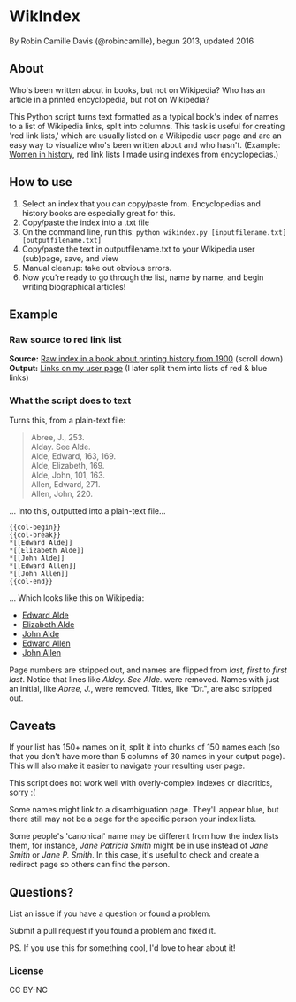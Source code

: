 # WikIndex

By Robin Camille Davis (@robincamille), begun 2013, updated 2016

## About 
Who's been written about in books, but not on Wikipedia? Who has an article in a printed encyclopedia, but not on Wikipedia?

This Python script turns text formatted as a typical book's index of names to a list of Wikipedia links, split into columns. This task is useful for creating 'red link lists,' which are usually listed on a Wikipedia user page and are an easy way to visualize who's been written about and who hasn't. (Example: [Women in history](https://en.wikipedia.org/wiki/User:Rcamilled/Redlinks/Women_in_history), red link lists I made using indexes from encyclopedias.)

## How to use
1. Select an index that you can copy/paste from. Encyclopedias and history books are especially great for this.
1. Copy/paste the index into a .txt file
1. On the command line, run this:
```python wikindex.py [inputfilename.txt] [outputfilename.txt]```
1. Copy/paste the text in outputfilename.txt to your Wikipedia user (sub)page, save, and view
1. Manual cleanup: take out obvious errors.
1. Now you're ready to go through the list, name by name, and begin writing biographical articles! 

## Example 
### Raw source to red link list
**Source:** [Raw index in a book about printing history from 1900](http://www.gutenberg.org/files/20393/20393-h/20393-h.htm) (scroll down)
**Output:** [Links on my user page](https://en.wikipedia.org/wiki/User:Rcamilled/Redlinks/Printers#Entities_mentioned_in_Plomer) (I later split them into lists of red & blue links)

### What the script does to text
Turns this, from a plain-text file:
>Abree, J., 253.<br/>Alday. See Alde.<br/>Alde, Edward, 163, 169.<br/>Alde, Elizabeth, 169.<br/>Alde, John, 101, 163.<br/>Allen, Edward, 271.<br/>Allen, John, 220.<br/>

... Into this, outputted into a plain-text file...
```
{{col-begin}}
{{col-break}}
*[[Edward Alde]]
*[[Elizabeth Alde]]
*[[John Alde]]
*[[Edward Allen]]
*[[John Allen]]
{{col-end}}
```

... Which looks like this on Wikipedia: 

<ul>
<li><a href="/w/index.php?title=Edward_Alde&amp;action=edit&amp;redlink=1" class="new" title="Edward Alde (page does not exist)">Edward Alde</a></li>
<li><a href="/w/index.php?title=Elizabeth_Alde&amp;action=edit&amp;redlink=1" class="new" title="Elizabeth Alde (page does not exist)">Elizabeth Alde</a></li>
<li><a href="/w/index.php?title=John_Alde&amp;action=edit&amp;redlink=1" class="new" title="John Alde (page does not exist)">John Alde</a></li>
<li><a href="/wiki/Edward_Allen" class="mw-disambig" title="Edward Allen">Edward Allen</a></li>
<li><a href="/wiki/John_Allen" class="mw-disambig" title="John Allen">John Allen</a></li>
</ul>



Page numbers are stripped out, and names are flipped from *last, first* to *first last*. Notice that lines like *Alday. See Alde.* were removed. Names with just an initial, like *Abree, J.*, were removed. Titles, like "Dr.", are also stripped out.

## Caveats 
If your list has 150+ names on it, split it into chunks of 150 names each (so that you don't have more than 5 columns of 30 names in your output page). This will also make it easier to navigate your resulting user page.

This script does not work well with overly-complex indexes or diacritics, sorry :(

Some names might link to a disambiguation page. They'll appear blue, but there still may not be a page for the specific person your index lists. 

Some people's 'canonical' name may be different from how the index lists them, for instance, *Jane Patricia Smith* might be in use instead of *Jane Smith* or *Jane P. Smith*. In this case, it's useful to check and create a redirect page so others can find the person.

## Questions?
List an issue if you have a question or found a problem. 

Submit a pull request if you found a problem and fixed it.

PS. If you use this for something cool, I'd love to hear about it! 

### License 
CC BY-NC